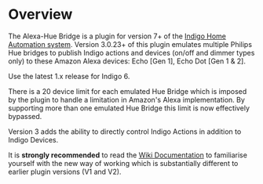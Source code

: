 # Overview

The Alexa-Hue Bridge is a plugin for version 7+ of the [Indigo Home Automation system][1]. Version 3.0.23+ of this plugin emulates multiple Philips Hue bridges to publish Indigo actions and devices (on/off and dimmer types only) to these Amazon Alexa devices: Echo [Gen 1], Echo Dot [Gen 1 & 2].

Use the latest 1.x release for Indigo 6.

There is a 20 device limit for each emulated Hue Bridge which is imposed by the plugin to handle a limitation in Amazon's Alexa implementation. By supporting more than one emulated Hue Bridge this limit is now effectively bypassed.

Version 3 adds the ability to directly control Indigo Actions in addition to Indigo Devices.

It is **strongly recommended** to read the [Wiki Documentation][4] to familiarise yourself with the new way of working which is substantially different to earlier plugin versions (V1 and V2).

[1]: https://www.indigodomo.com
[4]: http://wiki.indigodomo.com/doku.php?id=indigo_7_documentation:virtual_devices_interface#virtual_on_off_devices
[6]: https://github.com/IndigoDomotics/alexa-hue-bridge/releases
